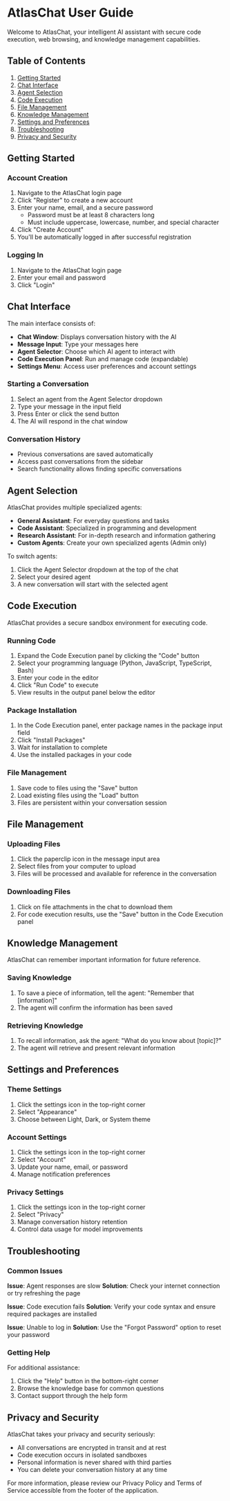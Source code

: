 # AtlasChat User Guide

Welcome to AtlasChat, your intelligent AI assistant with secure code execution, web browsing, and knowledge management capabilities.

## Table of Contents

1. [Getting Started](#getting-started)
2. [Chat Interface](#chat-interface)
3. [Agent Selection](#agent-selection)
4. [Code Execution](#code-execution)
5. [File Management](#file-management)
6. [Knowledge Management](#knowledge-management)
7. [Settings and Preferences](#settings-and-preferences)
8. [Troubleshooting](#troubleshooting)
9. [Privacy and Security](#privacy-and-security)

## Getting Started

### Account Creation

1. Navigate to the AtlasChat login page
2. Click "Register" to create a new account
3. Enter your name, email, and a secure password
   - Password must be at least 8 characters long
   - Must include uppercase, lowercase, number, and special character
4. Click "Create Account"
5. You'll be automatically logged in after successful registration

### Logging In

1. Navigate to the AtlasChat login page
2. Enter your email and password
3. Click "Login"

## Chat Interface

The main interface consists of:

- **Chat Window**: Displays conversation history with the AI
- **Message Input**: Type your messages here
- **Agent Selector**: Choose which AI agent to interact with
- **Code Execution Panel**: Run and manage code (expandable)
- **Settings Menu**: Access user preferences and account settings

### Starting a Conversation

1. Select an agent from the Agent Selector dropdown
2. Type your message in the input field
3. Press Enter or click the send button
4. The AI will respond in the chat window

### Conversation History

- Previous conversations are saved automatically
- Access past conversations from the sidebar
- Search functionality allows finding specific conversations

## Agent Selection

AtlasChat provides multiple specialized agents:

- **General Assistant**: For everyday questions and tasks
- **Code Assistant**: Specialized in programming and development
- **Research Assistant**: For in-depth research and information gathering
- **Custom Agents**: Create your own specialized agents (Admin only)

To switch agents:

1. Click the Agent Selector dropdown at the top of the chat
2. Select your desired agent
3. A new conversation will start with the selected agent

## Code Execution

AtlasChat provides a secure sandbox environment for executing code.

### Running Code

1. Expand the Code Execution panel by clicking the "Code" button
2. Select your programming language (Python, JavaScript, TypeScript, Bash)
3. Enter your code in the editor
4. Click "Run Code" to execute
5. View results in the output panel below the editor

### Package Installation

1. In the Code Execution panel, enter package names in the package input field
2. Click "Install Packages"
3. Wait for installation to complete
4. Use the installed packages in your code

### File Management

1. Save code to files using the "Save" button
2. Load existing files using the "Load" button
3. Files are persistent within your conversation session

## File Management

### Uploading Files

1. Click the paperclip icon in the message input area
2. Select files from your computer to upload
3. Files will be processed and available for reference in the conversation

### Downloading Files

1. Click on file attachments in the chat to download them
2. For code execution results, use the "Save" button in the Code Execution panel

## Knowledge Management

AtlasChat can remember important information for future reference.

### Saving Knowledge

1. To save a piece of information, tell the agent: "Remember that [information]"
2. The agent will confirm the information has been saved

### Retrieving Knowledge

1. To recall information, ask the agent: "What do you know about [topic]?"
2. The agent will retrieve and present relevant information

## Settings and Preferences

### Theme Settings

1. Click the settings icon in the top-right corner
2. Select "Appearance"
3. Choose between Light, Dark, or System theme

### Account Settings

1. Click the settings icon in the top-right corner
2. Select "Account"
3. Update your name, email, or password
4. Manage notification preferences

### Privacy Settings

1. Click the settings icon in the top-right corner
2. Select "Privacy"
3. Manage conversation history retention
4. Control data usage for model improvements

## Troubleshooting

### Common Issues

**Issue**: Agent responses are slow
**Solution**: Check your internet connection or try refreshing the page

**Issue**: Code execution fails
**Solution**: Verify your code syntax and ensure required packages are installed

**Issue**: Unable to log in
**Solution**: Use the "Forgot Password" option to reset your password

### Getting Help

For additional assistance:

1. Click the "Help" button in the bottom-right corner
2. Browse the knowledge base for common questions
3. Contact support through the help form

## Privacy and Security

AtlasChat takes your privacy and security seriously:

- All conversations are encrypted in transit and at rest
- Code execution occurs in isolated sandboxes
- Personal information is never shared with third parties
- You can delete your conversation history at any time

For more information, please review our Privacy Policy and Terms of Service accessible from the footer of the application.
